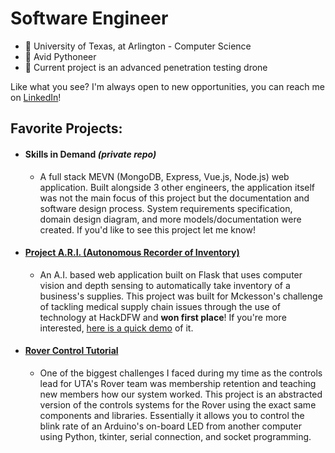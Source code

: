 # Software Engineer
- 🏫 University of Texas, at Arlington - Computer Science  
- 🐍 Avid Pythoneer  
- 🔑 Current project is an advanced penetration testing drone

Like what you see? I'm always open to new opportunities, you can reach me on [LinkedIn](https://www.linkedin.com/in/benjamin-j-knight/)!

## Favorite Projects:
- #### Skills in Demand *(private repo)*
  - A full stack MEVN (MongoDB, Express, Vue.js, Node.js) web application. Built alongside 3 other engineers, the application itself was not the main focus of this project but the documentation and software design process. System requirements specification, domain design diagram, and more models/documentation were created. If you'd like to see this project let me know!
- #### [Project A.R.I. (Autonomous Recorder of Inventory)](https://github.com/ben8622/Project-ARI)
  - An A.I. based web application built on Flask that uses computer vision and depth sensing to automatically take inventory of a business's supplies. This project was built for Mckesson's challenge of tackling medical supply chain issues through the use of technology at HackDFW and **won first place**! If you're more interested, [here is a quick demo](https://www.youtube.com/watch?v=fIP6DAwMeYs) of it. 
- #### [Rover Control Tutorial](https://github.com/ben8622/rover-control-tutorial)
  - One of the biggest challenges I faced during my time as the controls lead for UTA's Rover team was membership retention and teaching new members how our system worked. This project is an abstracted version of the controls systems for the Rover using the exact same components and libraries. Essentially it allows you to control the blink rate of an Arduino's on-board LED from another computer using Python, tkinter, serial connection, and socket programming.

